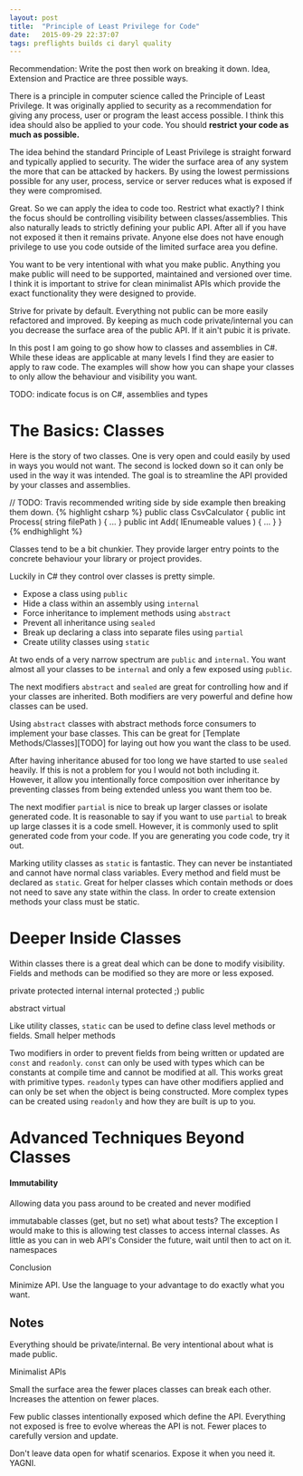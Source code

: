 ```yaml
---
layout: post
title:  "Principle of Least Privilege for Code"
date:   2015-09-29 22:37:07
tags: preflights builds ci daryl quality
---
```


Recommendation: Write the post then work on breaking it down. Idea, Extension and Practice are three possible ways.

There is a principle in computer science called the Principle of Least
Privilege. It was originally applied to security as a recommendation for
giving any process, user or program the least access possible. I think this
idea should also be applied to your code. You should **restrict your code as
much as possible.**

The idea behind the standard Principle of Least Privilege is straight forward
and typically applied to security. The wider the surface area of any system the
more that can be attacked by hackers. By using the lowest permissions possible
for any user, process, service or server reduces what is exposed if they were
compromised.

Great. So we can apply the idea to code too. Restrict what exactly? I think the focus should be controlling
visibility between classes/assemblies. This also naturally leads to strictly
defining your public API. After all if you have not exposed it then it remains
private. Anyone else does not have enough privilege to use you code outside of
the limited surface area you define.

You want to be very intentional with what you make public. Anything you make
public will need to be supported, maintained and versioned over time. I think
it is important to strive for clean minimalist APIs which provide the exact
functionality they were designed to provide.

Strive for private by default. Everything not public can be more easily
refactored and improved. By keeping as much code private/internal you can you
decrease the surface area of the public API. If it ain't pubic it is private.

In this post I am going to go show how to classes and assemblies in C#. While
these ideas are applicable at many levels I find they are easier to apply to
raw code. The examples will show how you can shape your classes to only allow
the behaviour and visibility you want.

TODO: indicate focus is on C#, assemblies and types

The Basics: Classes
===============================================================================

Here is the story of two classes. One is very open and could easily by used in
ways you would not want. The second is locked down so it can only be used in
the way it was intended. The goal is to streamline the API provided by your
classes and assemblies.

// TODO: Travis recommended writing side by side example then breaking them down.
{% highlight csharp %}
public class CsvCalculator {
    public int Process( string filePath ) { ... }
    public int Add( IEnumeable<int> values ) { ... }
}
{% endhighlight %}

Classes tend to be a bit chunkier. They provide larger entry points to the
concrete behaviour your library or project provides.

Luckily in C# they control over classes is pretty simple. 

* Expose a class using ``public``
* Hide a class within an assembly using ``internal``
* Force inheritance to implement methods using ``abstract``
* Prevent all inheritance using ``sealed``
* Break up declaring a class into separate files using ``partial``
* Create utility classes using ``static``

At two ends of a very narrow spectrum are ``public`` and ``internal``. You want
almost all your classes to be ``internal`` and only a few exposed using
``public``.

The next modifiers ``abstract`` and ``sealed`` are great for controlling how
and if your classes are inherited. Both modifiers are very powerful and define
how classes can be used.

Using ``abstract`` classes with abstract methods force
consumers to implement your base classes. This can be great for [Template Methods/Classes][TODO]
for laying out how you want the class to be used.

After having inheritance
abused for too long we have started to use ``sealed`` heavily. If this is not a
problem for you I would not both including it. However, it allow you
intentionally force composition over inheritance by preventing classes from
being extended unless you want them too be.

The next modifier ``partial`` is nice to break up larger classes or isolate
generated code. It is reasonable to say if you want to use ``partial`` to break
up large classes it is a code smell. However, it is commonly used to split
generated code from your code. If you are generating you code code, try it out.

Marking utility classes as ``static`` is fantastic. They can never be
instantiated and cannot have normal class variables. Every method and field
must be declared as ``static``. Great for helper classes
which contain methods or does not need to save any state within the class. In
order to create extension methods your class must be static.

Deeper Inside Classes
===============================================================================

Within classes there is a great deal which can be done to modify visibility.
Fields and methods can be modified so they are more or less exposed.

private
protected
internal
internal protected ;)
public

abstract
virtual

Like utility classes, ``static`` can be used to define class level methods or
fields. Small helper methods 

Two modifiers in order to prevent fields from being written or updated are
``const`` and ``readonly``. ``const`` can only be used with types which can
be constants at compile time and cannot be modified at all. This works great
with primitive types. ``readonly`` types can have other modifiers applied and
can only be set when the object is being constructed. More complex types can be
created using ``readonly`` and how they are built is up to you.

Advanced Techniques Beyond Classes
===============================================================================

#### Immutability

Allowing data you pass around to be created and never modified

immutabable classes (get, but no set)
what about tests? The exception I would make to this is allowing test classes to access internal classes.
As little as you can in web API's
Consider the future, wait until then to act on it.
namespaces

Conclusion

Minimize API. Use the language to your advantage to do exactly what you want.

Notes
-------------------------------------------------------------------------------

Everything should be private/internal.
Be very intentional about what is made public.

Minimalist APIs

Small the surface area the fewer places classes can break each other.
Increases the attention on fewer places.

Few public classes intentionally exposed which define the API. Everything not exposed is free to evolve whereas the API is not.
Fewer places to carefully version and update.

Don't leave data open for whatif scenarios. Expose it when you need it. YAGNI.